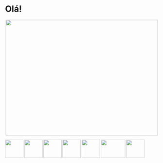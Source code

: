 
 # Olá!
 
 <p align="center">
<img align="center" width="500" height="380" src="https://user-images.githubusercontent.com/63877012/187077008-12266686-3779-40ea-afc7-27013c238e2c.png">
<p/>
 
 <p align="center">
 <img align="left" width="60" height="60" src="https://logojinni.com/image/logos/react-446.svg">
 <img align="left" width="60" height="60" src="https://upload.wikimedia.org/wikipedia/commons/thumb/c/c3/Python-logo-notext.svg/1200px-Python-logo-notext.svg.png">
 <img align="left" width="60" height="60" src="https://upload.wikimedia.org/wikipedia/commons/thumb/9/99/Unofficial_JavaScript_logo_2.svg/480px-Unofficial_JavaScript_logo_2.svg.png">
  <img align="left" width="60" height="60" src="https://cdn.worldvectorlogo.com/logos/django.svg">
 <img align="left" width="60" height="60" src="https://git-scm.com/images/logos/downloads/Git-Icon-1788C.png">
 <img align="left" width="80" height="60" src="https://devtools.com.br/blog/wp-content/uploads/2013/06/MySQL-Logo.wine_.png">
 <img align="left" width="60" height="60" src="https://skeptric.com/images/pandas.png">
<p/>

